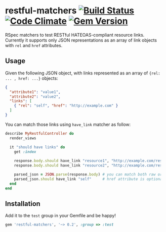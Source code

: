 # restful-matchers [![Build Status](https://travis-ci.org/marcoshack/restful-matchers.png?branch=master)](https://travis-ci.org/marcoshack/restful-matchers) [![Code Climate](https://codeclimate.com/github/marcoshack/restful-matchers.png)](https://codeclimate.com/github/marcoshack/restful-matchers) [![Gem Version](https://badge.fury.io/rb/restful-matchers.png)](http://badge.fury.io/rb/restful-matchers)

RSpec matchers to test RESTful HATEOAS-compliant resource links. Currently it supports only JSON representations as an array of link objects with `rel` and `href` attributes.


## Usage

Given the following JSON object, with links represented as an array of `{rel: ... , href: ...}` objects:

```json
{
  "attribute1": "value1",
  "attribute2": "value2",
  "links": [
    { "rel": "self", "href": "http://example.com" }
  ]
}
```

You can match those links using `have_link` matcher as follow:

```ruby
describe MyRestfulController do
  render_views

  it "should have links" do
    get :index
    
    response.body.should have_link "resource1", "http://example.com/resource1"
    response.body.should have_link "resource2", "http://example.com/resource1"

    parsed_json = JSON.parse(response.body) # you can match both raw or parsed (hash) JSON
    parsed_json.should have_link "self"     # href attribute is optional
  end
end
```

## Installation

Add it to the `test` group in your Gemfile and be happy!

```ruby
gem 'restful-matchers', '~> 0.2', :group => :test
```
